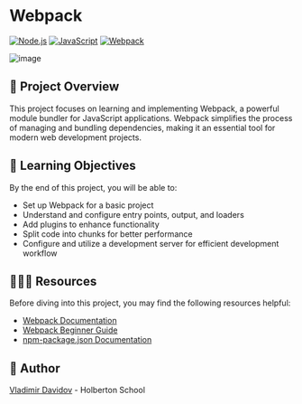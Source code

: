 # Webpack

[![Node.js](https://img.shields.io/badge/Node.js-^14.x-green.svg)](https://nodejs.org/)
[![JavaScript](https://img.shields.io/badge/JavaScript-ES6-yellow.svg)](https://developer.mozilla.org/en-US/docs/Web/JavaScript)
[![Webpack](https://img.shields.io/badge/Webpack-^5.x-blue.svg)](https://webpack.js.org/)

![image](https://github.com/v-dav/holbertonschool-web_react/assets/115344057/e7d479bd-45c1-4d87-a670-556d0a49fa22)

## 🧐 Project Overview

This project focuses on learning and implementing Webpack, a powerful module bundler for JavaScript applications. Webpack simplifies the process of managing and bundling dependencies, making it an essential tool for modern web development projects.

## 📖 Learning Objectives

By the end of this project, you will be able to:

- Set up Webpack for a basic project
- Understand and configure entry points, output, and loaders
- Add plugins to enhance functionality
- Split code into chunks for better performance
- Configure and utilize a development server for efficient development workflow

## 🧑🏻‍💻 Resources

Before diving into this project, you may find the following resources helpful:

- [Webpack Documentation](https://webpack.js.org/concepts/)
- [Webpack Beginner Guide](https://webpack.js.org/guides/getting-started/)
- [npm-package.json Documentation](https://docs.npmjs.com/cli/v7/configuring-npm/package-json)

##  🙇 Author

[Vladimir Davidov](https://github.com/v-dav) - Holberton School
